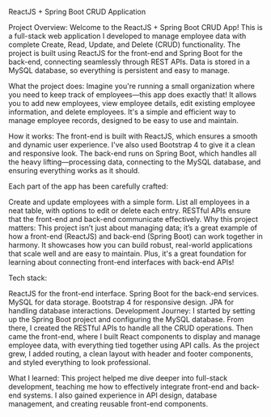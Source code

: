 ReactJS + Spring Boot CRUD Application

Project Overview:
Welcome to the ReactJS + Spring Boot CRUD App! This is a full-stack web application I developed to manage employee data with complete Create, Read, Update, and Delete (CRUD) functionality. The project is built using ReactJS for the front-end and Spring Boot for the back-end, connecting seamlessly through REST APIs. Data is stored in a MySQL database, so everything is persistent and easy to manage.

What the project does:
Imagine you're running a small organization where you need to keep track of employees—this app does exactly that! It allows you to add new employees, view employee details, edit existing employee information, and delete employees. It's a simple and efficient way to manage employee records, designed to be easy to use and maintain.

How it works:
The front-end is built with ReactJS, which ensures a smooth and dynamic user experience. I've also used Bootstrap 4 to give it a clean and responsive look. The back-end runs on Spring Boot, which handles all the heavy lifting—processing data, connecting to the MySQL database, and ensuring everything works as it should.

Each part of the app has been carefully crafted:

Create and update employees with a simple form.
List all employees in a neat table, with options to edit or delete each entry.
RESTful APIs ensure that the front-end and back-end communicate effectively.
Why this project matters:
This project isn’t just about managing data; it’s a great example of how a front-end (ReactJS) and back-end (Spring Boot) can work together in harmony. It showcases how you can build robust, real-world applications that scale well and are easy to maintain. Plus, it's a great foundation for learning about connecting front-end interfaces with back-end APIs!

Tech stack:

ReactJS for the front-end interface.
Spring Boot for the back-end services.
MySQL for data storage.
Bootstrap 4 for responsive design.
JPA for handling database interactions.
Development Journey:
I started by setting up the Spring Boot project and configuring the MySQL database. From there, I created the RESTful APIs to handle all the CRUD operations. Then came the front-end, where I built React components to display and manage employee data, with everything tied together using API calls. As the project grew, I added routing, a clean layout with header and footer components, and styled everything to look professional.

What I learned:
This project helped me dive deeper into full-stack development, teaching me how to effectively integrate front-end and back-end systems. I also gained experience in API design, database management, and creating reusable front-end components.
